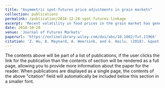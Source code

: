 ```yaml
---
title: "Asymmetric spot-futures price adjustments in grain markets"
collection: publications
permalink: /publication/2018-12-28-spot-futures-linkage
excerpt: 'Recent volatility in food prices in the grain market has generated much interest among agricultural market participants. This study examines the nonlinear dynamic relationship between spot and futures prices in grain markets. The empirical results provide strong evidence of price asymmetries. The corn spot price adjusts faster to futures price increases than futures price decreases, whereas the soybean spot price adjusts faster to futures price decreases than futures price increases. Although this asymmetric adjustment is found for a single market in Ontario, Canada, the results may also provide insights on the spot-futures price convergence issues in other commodity markets.'
date: 2018-10-28
venue: 'Journal of Futures Markets'
paperurl: 'https://onlinelibrary.wiley.com/doi/abs/10.1002/fut.21966'
citation: 'Z. Wu, A. Maynard, A. Weersink, and G. Hailu. (2018). &quot;Asymmetric spot-futures price adjustments in grain markets.&quot; <i>Journal of Futures Markets</i>. 38(12): 1549-1564.'
---
```


The contents above will be part of a list of publications, if the user clicks the link for the publication than the contents of section will be rendered as a full page, allowing you to provide more information about the paper for the reader. When publications are displayed as a single page, the contents of the above "citation" field will automatically be included below this section in a smaller font.
